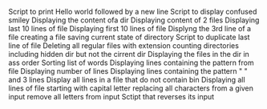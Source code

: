 Script to print Hello world followed by a new line
Script to display confused smiley
Displaying the content ofa dir
Displaying content of 2 files
Displaying last 10 lines of file
Displaying first 10 lines of file
Displyng the 3rd line of a file
creating a file
saving current state of directory
Script to duplicate last line of file
Deleting all regular files with extension
counting directories including hidden dir but not the cirrent dir
Displaying the files in the dir in ass order
Sorting list of words 
Displaying lines containing the pattern from file
Displaying number of lines
Displaying lines containing the pattern " " and 3 lines
Display all lines in a file that do not contain bin
Displaying all lines of file starting with capital letter 
replacing all characters from a given input
remove all letters from input
Sctipt that reverses its input
